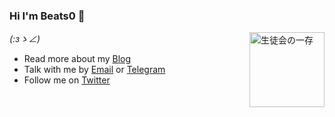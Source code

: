 ### Hi I'm Beats0 👋

<img src="https://steamuserimages-a.akamaihd.net/ugc/1749061746122410107/4BA1152B5AF9435756EC14B639036329AE8DC44A/" height="120" align="right" alt="生徒会の一存" title="生徒会の一存" />


_(:зゝ∠)_

- Read more about my [Blog](https://Beats0.github.io)
- Talk with me by [Email](mailto:Beats01998@gmail.com) or [Telegram](https://t.me/Beats0ling)
- Follow me on [Twitter](https://twitter.com/Beats0ling)
